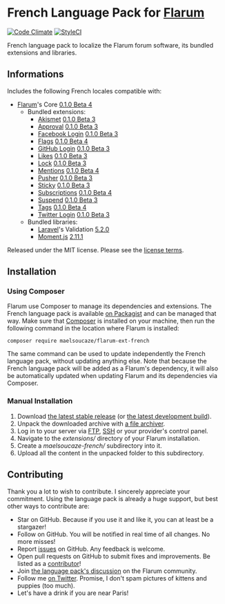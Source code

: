 # French Language Pack for [Flarum](http://flarum.org/)
[![Code Climate](https://codeclimate.com/github/maelsoucaze/flarum-ext-french/badges/gpa.svg)](https://codeclimate.com/github/maelsoucaze/flarum-ext-french) [![StyleCI](https://styleci.io/repos/41550823/shield)](https://styleci.io/repos/41550823)

French language pack to localize the Flarum forum software, its bundled extensions and libraries.

## Informations

Includes the following French locales compatible with:

- [Flarum](https://github.com/flarum/core)'s Core [0.1.0 Beta 4](https://github.com/flarum/core/releases/tag/v0.1.0-beta.4)
  - Bundled extensions:
    - [Akismet](https://github.com/flarum/flarum-ext-akismet) [0.1.0 Beta 3](https://github.com/flarum/flarum-ext-akismet/releases/tag/v0.1.0-beta.3)
    - [Approval](https://github.com/flarum/flarum-ext-approval) [0.1.0 Beta 3](https://github.com/flarum/flarum-ext-approval/releases/tag/v0.1.0-beta.3)
    - [Facebook Login](https://github.com/flarum/flarum-ext-auth-facebook) [0.1.0 Beta 3](https://github.com/flarum/flarum-ext-auth-facebook/releases/tag/v0.1.0-beta.3)
    - [Flags](https://github.com/flarum/flarum-ext-flags) [0.1.0 Beta 4](https://github.com/flarum/flarum-ext-flags/releases/tag/v0.1.0-beta.4)
    - [GitHub Login](https://github.com/flarum/flarum-ext-auth-github) [0.1.0 Beta 3](https://github.com/flarum/flarum-ext-auth-github/releases/tag/v0.1.0-beta.3)
    - [Likes](https://github.com/flarum/flarum-ext-likes) [0.1.0 Beta 3](https://github.com/flarum/flarum-ext-likes/releases/tag/v0.1.0-beta.3)
    - [Lock](https://github.com/flarum/flarum-ext-lock) [0.1.0 Beta 3](https://github.com/flarum/flarum-ext-lock/releases/tag/v0.1.0-beta.3)
    - [Mentions](https://github.com/flarum/flarum-ext-mentions) [0.1.0 Beta 4](https://github.com/flarum/flarum-ext-mentions/releases/tag/v0.1.0-beta.4)
    - [Pusher](https://github.com/flarum/flarum-ext-pusher) [0.1.0 Beta 3](https://github.com/flarum/flarum-ext-pusher/releases/tag/v0.1.0-beta.3)
    - [Sticky](https://github.com/flarum/flarum-ext-sticky) [0.1.0 Beta 3](https://github.com/flarum/flarum-ext-sticky/releases/tag/v0.1.0-beta.3)
    - [Subscriptions](https://github.com/flarum/flarum-ext-subscriptions) [0.1.0 Beta 4](https://github.com/flarum/flarum-ext-subscriptions/releases/tag/v0.1.0-beta.4)
    - [Suspend](https://github.com/flarum/flarum-ext-suspend) [0.1.0 Beta 3](https://github.com/flarum/flarum-ext-suspend/releases/tag/v0.1.0-beta.3)
    - [Tags](https://github.com/flarum/flarum-ext-tags) [0.1.0 Beta 4](https://github.com/flarum/flarum-ext-tags/releases/tag/v0.1.0-beta.4)
    - [Twitter Login](https://github.com/flarum/flarum-ext-auth-twitter) [0.1.0 Beta 3](https://github.com/flarum/flarum-ext-auth-twitter/releases/tag/v0.1.0-beta.3)
  - Bundled libraries:
    - [Laravel](https://github.com/laravel/laravel)'s Validation [5.2.0](https://github.com/laravel/laravel/releases/tag/v5.2.0)
    - [Moment.js](https://github.com/moment/moment) [2.11.1](https://github.com/moment/moment/releases/tag/2.11.1)

Released under the MIT license. Please see the [license terms](https://github.com/maelsoucaze/flarum-ext-french/blob/master/LICENSE).

## Installation

### Using Composer

Flarum use Composer to manage its dependencies and extensions. The French language pack is available [on Packagist](https://packagist.org/packages/maelsoucaze/flarum-ext-french) and can be managed that way. Make sure that [Composer](https://getcomposer.org/) is installed on your machine, then run the following command in the location where Flarum is installed:

```
composer require maelsoucaze/flarum-ext-french
```

The same command can be used to update independently the French language pack, without updating anything else. Note that because the French language pack will be added as a Flarum's dependency, it will also be automatically updated when updating Flarum and its dependencies via Composer.

### Manual Installation

1. Download [the latest stable release](https://github.com/maelsoucaze/flarum-ext-french/releases) (or [the latest development build](https://github.com/maelsoucaze/flarum-ext-french/archive/master.zip)).
2. Unpack the downloaded archive with [a file archiver](https://en.wikipedia.org/wiki/Comparison_of_file_archivers).
3. Log in to your server via [FTP](https://en.wikipedia.org/wiki/File_Transfer_Protocol), [SSH](https://en.wikipedia.org/wiki/Secure_Shell) or your provider's control panel.
4. Navigate to the *extensions/* directory of your Flarum installation.
5. Create a *maelsoucaze-french/* subdirectory into it.
6. Upload all the content in the unpacked folder to this subdirectory.

## Contributing

Thank you a lot to wish to contribute. I sincerely appreciate your commitment. Using the language pack is already a huge support, but best other ways to contribute are:

- Star on GitHub. Because if you use it and like it, you can at least be a stargazer!
- Follow on GitHub. You will be notified in real time of all changes. No more misses!
- Report [issues](https://github.com/maelsoucaze/flarum-ext-french/issues) on GitHub. Any feedback is welcome.
- Open pull requests on GitHub to submit fixes and improvements. Be listed as a [contributor](https://github.com/maelsoucaze/flarum-ext-french/graphs/contributors)!
- Join [the language pack's discussion](https://discuss.flarum.org/d/615-french-language-pack) on the Flarum community.
- Follow me [on Twitter](https://twitter.com/maelsoucaze). Promise, I don't spam pictures of kittens and puppies (too much).
- Let's have a drink if you are near Paris!
